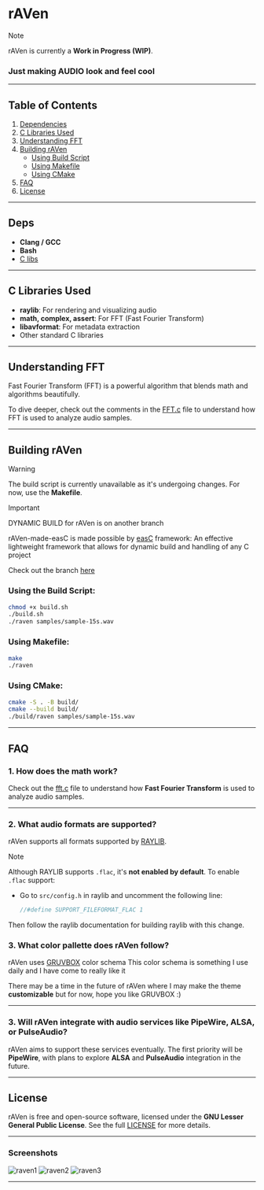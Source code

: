 # rAVen

> [!NOTE]
> rAVen is currently a **Work in Progress (WIP)**.

### Just making AUDIO look and feel cool

---

## Table of Contents
1. [Dependencies](#deps)
2. [C Libraries Used](#c-libs-used)
3. [Understanding FFT](#understanding-fft)
4. [Building rAVen](#building)
   - [Using Build Script](#using-build-script)
   - [Using Makefile](#using-makefile)
   - [Using CMake](#using-cmake)
5. [FAQ](#faq)
6. [License](#license)

---

## <a id="deps"></a>Deps

- **Clang / GCC**
- **Bash**
- [C libs](#c-libs-used)

---

## <a id="c-libs-used"></a>C Libraries Used

- **raylib**: For rendering and visualizing audio
- **math, complex, assert**: For FFT (Fast Fourier Transform)
- **libavformat**: For metadata extraction
- Other standard C libraries

---

## <a id="understanding-fft"></a>Understanding FFT

Fast Fourier Transform (FFT) is a powerful algorithm that blends math and algorithms beautifully.

To dive deeper, check out the comments in the [FFT.c](https://github.com/nots1dd/rAVen/blob/main/fft.c) file to understand how FFT is used to analyze audio samples.

---

## <a id="building"></a>Building rAVen 

> [!WARNING]
> The build script is currently unavailable as it's undergoing changes.
> For now, use the **Makefile**.

> [!IMPORTANT]
> 
> DYNAMIC BUILD for rAVen is on another branch
> 
> rAVen-made-easC is made possible by [easC](https://github.com/nots1dd/easc) framework:
> An effective lightweight framework that allows for dynamic build and handling of any C project
> 
> Check out the branch [here](https://github.com/nots1dd/rAVen/blob/rAVen-made-easC/readme.md)
> 

### <a id="using-build-script"></a>Using the Build Script:
```bash
chmod +x build.sh
./build.sh
./raven samples/sample-15s.wav
```

### <a id="using-makefile"></a>Using Makefile:
```bash
make
./raven
```

### <a id="using-cmake"></a>Using CMake:
```bash
cmake -S . -B build/
cmake --build build/
./build/raven samples/sample-15s.wav
```

---

## <a id="faq"></a>FAQ

### 1. How does the math work?

Check out the [fft.c](https://github.com/nots1dd/raven/blob/main/fft.c) file to understand how **Fast Fourier Transform** is used to analyze audio samples.

---

### 2. What audio formats are supported?

rAVen supports all formats supported by [RAYLIB](https://github.com/raysan5/raylib). 

> [!NOTE]
> Although RAYLIB supports `.flac`, it's **not enabled by default**. To enable `.flac` support:
>
> - Go to `src/config.h` in raylib and uncomment the following line:
>   ```c
>   //#define SUPPORT_FILEFORMAT_FLAC 1
>   ```
> Then follow the raylib documentation for building raylib with this change.

### 3. What color pallette does rAVen follow?

rAVen uses [GRUVBOX](https://github.com/morhetz/gruvbox) color schema
This color schema is something I use daily and I have come to really like it 

There may be a time in the future of rAVen where I may make the theme **customizable** but for now, hope you like GRUVBOX :)

---

### 3. Will rAVen integrate with audio services like PipeWire, ALSA, or PulseAudio?

rAVen aims to support these services eventually. The first priority will be **PipeWire**, with plans to explore **ALSA** and **PulseAudio** integration in the future.

---

## <a id="license"></a>License

rAVen is free and open-source software, licensed under the **GNU Lesser General Public License**. See the full [LICENSE](https://github.com/nots1dd/raven/blob/main/LICENSE) for more details.

---

### Screenshots

![raven1](https://github.com/user-attachments/assets/40ab07df-4f43-406d-b30f-77b133780d12)
![raven2](https://github.com/user-attachments/assets/3aa6de17-62b4-4f64-9b35-31ec6d0fbb5b)
![raven3](https://github.com/user-attachments/assets/51a291b7-12d6-41b1-af3d-52759791a093)

---
